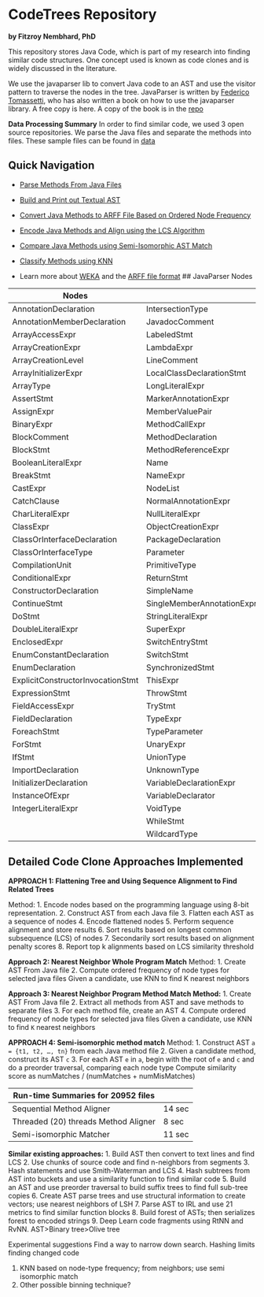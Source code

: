 # CodeTrees Repository

**by Fitzroy Nembhard, PhD**

This repository stores Java Code, which is part of my research into finding similar code structures. One concept used is known as code clones and is widely discussed in the literature.

We use the javaparser lib to convert Java code to an AST and use the visitor pattern to traverse the nodes in the tree. JavaParser is written by [Federico Tomassetti](https://leanpub.com/u/tomassetti), who has also written a book on how to use the javaparser library. A free copy is here. A copy of the book is in the [repo]()

**Data Processing Summary** In order to find similar code, we used 3 open source repositories. We parse the Java files and separate the methods into files. These sample files can be found in [data](data)

## Quick Navigation

-   [Parse Methods From Java Files](src/org/fit/hiai/main/ProgramMethodClassifier.java)

-   [Build and Print out Textual AST](src/org/fit/hiai/main/PProgramTreeBuilder.java)

-   [Convert Java Methods to ARFF File Based on Ordered Node Frequency](src/org/fit/hiai/main/ProgramMethodClassifier.java)

-   [Encode Java Methods and Align using the LCS Algorithm](src/org/fit/hiai/main/EncodedMethodAligner.java)

-   [Compare Java Methods using Semi-Isomorphic AST Match](src/org/fit/hiai/main/IsomorphicMethodsMatcher.java)

-   [Classify Methods using KNN](src/org/fit/hiai/main/ProgramMethodClassifier.java)

-   Learn more about [WEKA](https://www.cs.waikato.ac.nz/ml/weka/) and the [ARFF file format](https://www.cs.waikato.ac.nz/ml/weka/arff.html) \## JavaParser Nodes

| Nodes                             |                            |
|-----------------------------------|----------------------------|
| AnnotationDeclaration             | IntersectionType           |
| AnnotationMemberDeclaration       | JavadocComment             |
| ArrayAccessExpr                   | LabeledStmt                |
| ArrayCreationExpr                 | LambdaExpr                 |
| ArrayCreationLevel                | LineComment                |
| ArrayInitializerExpr              | LocalClassDeclarationStmt  |
| ArrayType                         | LongLiteralExpr            |
| AssertStmt                        | MarkerAnnotationExpr       |
| AssignExpr                        | MemberValuePair            |
| BinaryExpr                        | MethodCallExpr             |
| BlockComment                      | MethodDeclaration          |
| BlockStmt                         | MethodReferenceExpr        |
| BooleanLiteralExpr                | Name                       |
| BreakStmt                         | NameExpr                   |
| CastExpr                          | NodeList                   |
| CatchClause                       | NormalAnnotationExpr       |
| CharLiteralExpr                   | NullLiteralExpr            |
| ClassExpr                         | ObjectCreationExpr         |
| ClassOrInterfaceDeclaration       | PackageDeclaration         |
| ClassOrInterfaceType              | Parameter                  |
| CompilationUnit                   | PrimitiveType              |
| ConditionalExpr                   | ReturnStmt                 |
| ConstructorDeclaration            | SimpleName                 |
| ContinueStmt                      | SingleMemberAnnotationExpr |
| DoStmt                            | StringLiteralExpr          |
| DoubleLiteralExpr                 | SuperExpr                  |
| EnclosedExpr                      | SwitchEntryStmt            |
| EnumConstantDeclaration           | SwitchStmt                 |
| EnumDeclaration                   | SynchronizedStmt           |
| ExplicitConstructorInvocationStmt | ThisExpr                   |
| ExpressionStmt                    | ThrowStmt                  |
| FieldAccessExpr                   | TryStmt                    |
| FieldDeclaration                  | TypeExpr                   |
| ForeachStmt                       | TypeParameter              |
| ForStmt                           | UnaryExpr                  |
| IfStmt                            | UnionType                  |
| ImportDeclaration                 | UnknownType                |
| InitializerDeclaration            | VariableDeclarationExpr    |
| InstanceOfExpr                    | VariableDeclarator         |
| IntegerLiteralExpr                | VoidType                   |
|                                   | WhileStmt                  |
|                                   | WildcardType               |

## Detailed Code Clone Approaches Implemented

**APPROACH 1: Flattening Tree and Using Sequence Alignment to Find Related Trees**

Method: 1. Encode nodes based on the programming language using 8-bit representation. 2. Construct AST from each Java file 3. Flatten each AST as a sequence of nodes 4. Encode flattened nodes 5. Perform sequence alignment and store results 6. Sort results based on longest common subsequence (LCS) of nodes 7. Secondarily sort results based on alignment penalty scores 8. Report top k alignments based on LCS similarity threshold

**Approach 2: Nearest Neighbor Whole Program Match** Method: 1. Create AST From Java file 2. Compute ordered frequency of node types for selected java files Given a candidate, use KNN to find K nearest neighbors

**Approach 3: Nearest Neighbor Program Method Match Method:** 1. Create AST From Java file 2. Extract all methods from AST and save methods to separate files 3. For each method file, create an AST 4. Compute ordered frequency of node types for selected java files Given a candidate, use KNN to find `K` nearest neighbors

**APPROACH 4: Semi-isomorphic method match** Method: 1. Construct AST `a = {t1, t2, …, tn}` from each Java method file 2. Given a candidate method, construct its AST `c` 3. For each AST `e` in `a`, begin with the root of `e` and `c` and do a preorder traversal, comparing each node type Compute similarity score as numMatches / (numMatches + numMisMatches)

| Run-time Summaries for 20952 files   |        |
|--------------------------------------|--------|
| Sequential Method Aligner            | 14 sec |
| Threaded (20) threads Method Aligner | 8 sec  |
| Semi-isomorphic Matcher              | 11 sec |

**Similar existing approaches:** 1. Build AST then convert to text lines and find LCS 2. Use chunks of source code and find n-neighbors from segments 3. Hash statements and use Smith-Waterman and LCS 4. Hash subtrees from AST into buckets and use a similarity function to find similar code 5. Build an AST and use preorder traversal to build suffix trees to find full sub-tree copies 6. Create AST parse trees and use structural information to create vectors; use nearest neighbors of LSH 7. Parse AST to IRL and use 21 metrics to find similar function blocks 8. Build forest of ASTs; then serializes forest to encoded strings 9. Deep Learn code fragments using RtNN and RvNN. AST\>Binary tree\>Olive tree

Experimental suggestions Find a way to narrow down search. Hashing limits finding changed code

1.  KNN based on node-type frequency; from neighbors; use semi isomorphic match
2.  Other possible binning technique?
